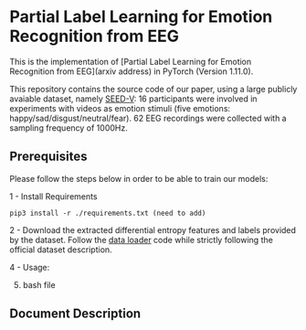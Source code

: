 # Partial Label Learning for Emotion Recognition from EEG
This is the implementation of [Partial Label Learning for Emotion Recognition from EEG](arxiv address) in PyTorch (Version 1.11.0).


This repository contains the source code of our paper, using a large publicly avaiable dataset, namely [SEED-V](https://bcmi.sjtu.edu.cn/home/seed/seed-v.html): 16 participants were involved in experiments with videos as emotion stimuli (five emotions: happy/sad/disgust/neutral/fear). 62 EEG recordings were collected with a sampling frequency of 1000Hz.


## Prerequisites
Please follow the steps below in order to be able to train our models:


1 - Install Requirements

```
pip3 install -r ./requirements.txt (need to add)
```

2 - Download the extracted differential entropy features and labels provided by the dataset. Follow the [data loader](./load_data.py) code while strictly following the official dataset description.




4 - Usage:


5. bash file

 ## Document Description
